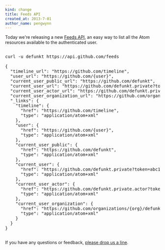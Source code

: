```yaml
---
kind: change
title: Feeds API
created_at: 2013-7-01
author_name: pengwynn
---
```


Today we're releasing a new [Feeds API][], an easy way to list all the Atom
resources available to the authenticated user.

<pre class='terminal'>

curl -u defunkt https://api.github.com/feeds

{
  "timeline_url": "https://github.com/timeline",
  "user_url": "https://github.com/{user}",
  "current_user_public_url": "https://github.com/defunkt",
  "current_user_url": "https://github.com/defunkt.private?token=abc123",
  "current_user_actor_url": "https://github.com/defunkt.private.actor?token=abc123",
  "current_user_organization_url": "https://github.com/organizations/{org}/defunkt.private.atom?token=abc123",
  "_links": {
    "timeline": {
      "href": "https://github.com/timeline",
      "type": "application/atom+xml"
    },
    "user": {
      "href": "https://github.com/{user}",
      "type": "application/atom+xml"
    },
    "current_user_public": {
      "href": "https://github.com/defunkt",
      "type": "application/atom+xml"
    },
    "current_user": {
      "href": "https://github.com/defunkt.private?token=abc123",
      "type": "application/atom+xml"
    },
    "current_user_actor": {
      "href": "https://github.com/defunkt.private.actor?token=abc123",
      "type": "application/atom+xml"
    },
    "current_user_organization": {
      "href": "https://github.com/organizations/{org}/defunkt.private.atom?token=abc123",
      "type": "application/atom+xml"
    }
  }
}

</pre>

If you have any questions or feedback, [please drop us a line][contact].

[Feeds API]: /v3/activity/feeds/
[contact]: https://github.com/contact?form[subject]=Feeds%20API

